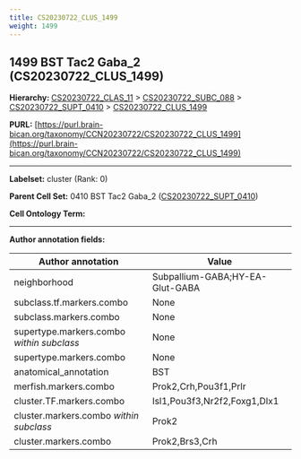 ```yaml
---
title: CS20230722_CLUS_1499
weight: 1499
---
```

## 1499 BST Tac2 Gaba_2 (CS20230722_CLUS_1499)
<b>Hierarchy: </b>
[CS20230722_CLAS_11](../CS20230722_CLAS_11) >
[CS20230722_SUBC_088](../CS20230722_SUBC_088) >
[CS20230722_SUPT_0410](../CS20230722_SUPT_0410) >
[CS20230722_CLUS_1499](../CS20230722_CLUS_1499)

**PURL:** [https://purl.brain-bican.org/taxonomy/CCN20230722/CS20230722_CLUS_1499](https://purl.brain-bican.org/taxonomy/CCN20230722/CS20230722_CLUS_1499)

---


**Labelset:** cluster (Rank: 0)

**Parent Cell Set:** 0410 BST Tac2 Gaba_2 ([CS20230722_SUPT_0410](../CS20230722_SUPT_0410))



**Cell Ontology Term:** 

[MARKER GENES.]: #


---

[TRANSFERRED ANNOTATIONS.]: #


[AUTHOR ANNOTATION FIELDS.]: #


**Author annotation fields:**

| Author annotation | Value |
|-------------------|-------|
|neighborhood|Subpallium-GABA;HY-EA-Glut-GABA|
|subclass.tf.markers.combo|None|
|subclass.markers.combo|None|
|supertype.markers.combo _within subclass_|None|
|supertype.markers.combo|None|
|anatomical_annotation|BST|
|merfish.markers.combo|Prok2,Crh,Pou3f1,Prlr|
|cluster.TF.markers.combo|Isl1,Pou3f3,Nr2f2,Foxg1,Dlx1|
|cluster.markers.combo _within subclass_|Prok2|
|cluster.markers.combo|Prok2,Brs3,Crh|

